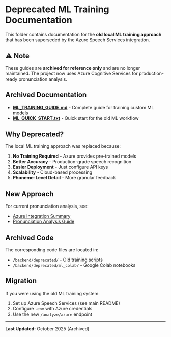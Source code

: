# Deprecated ML Training Documentation

This folder contains documentation for the **old local ML training approach** that has been superseded by the Azure Speech Services integration.

## ⚠️ Note

These guides are **archived for reference only** and are no longer maintained. The project now uses Azure Cognitive Services for production-ready pronunciation analysis.

## Archived Documentation

- **[ML_TRAINING_GUIDE.md](ML_TRAINING_GUIDE.md)** - Complete guide for training custom ML models
- **[ML_QUICK_START.txt](ML_QUICK_START.txt)** - Quick start for the old ML workflow

## Why Deprecated?

The local ML training approach was replaced because:

1. **No Training Required** - Azure provides pre-trained models
2. **Better Accuracy** - Production-grade speech recognition
3. **Easier Deployment** - Just configure API keys
4. **Scalability** - Cloud-based processing
5. **Phoneme-Level Detail** - More granular feedback

## New Approach

For current pronunciation analysis, see:
- [Azure Integration Summary](../azure/AZURE_INTEGRATION_SUMMARY.md)
- [Pronunciation Analysis Guide](../guides/PRONUNCIATION_ANALYSIS_GUIDE.md)

## Archived Code

The corresponding code files are located in:
- `/backend/deprecated/` - Old training scripts
- `/backend/deprecated/ml_colab/` - Google Colab notebooks

## Migration

If you were using the old ML training system:
1. Set up Azure Speech Services (see main README)
2. Configure `.env` with Azure credentials
3. Use the new `/analyze/azure` endpoint

---

**Last Updated:** October 2025 (Archived)
